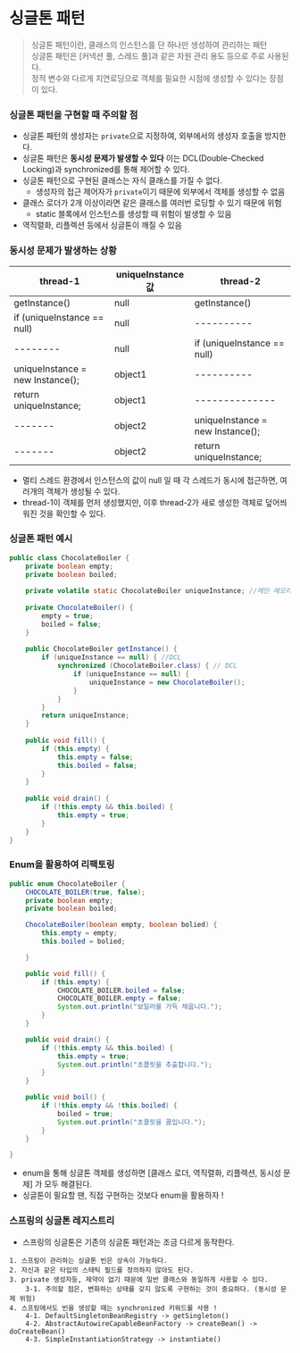 # 싱글톤 패턴
> 싱글톤 패턴이란, 클래스의 인스턴스를 단 하나만 생성하여 관리하는 패턴  
> 싱글톤 패턴은 [커넥션 풀, 스레드 풀]과 같은 자원 관리 용도 등으로 주로 사용된다.  
> 정적 변수와 다르게 지연로딩으로 객체를 필요한 시점에 생성할 수 있다는 장점이 있다.

### 싱글톤 패턴을 구현할 때 주의할 점
- 싱글톤 패턴의 생성자는 `private`으로 지정하여, 외부에서의 생성자 호출을 방지한다.
- 싱글톤 패턴은 **동시성 문제가 발생할 수 있다** 이는 DCL(Double-Checked Locking)과 synchronized를 통해 제어할 수 있다.
- 싱글톤 패턴으로 구현된 클래스는 자식 클래스를 가질 수 없다. 
  - 생성자의 접근 제어자가 `private`이기 때문에 외부에서 객체를 생성할 수 없음
- 클래스 로더가 2개 이상이라면 같은 클래스를 여러번 로딩할 수 있기 때문에 위험
  - static 블록에서 인스턴스를 생성할 때 위험이 발생할 수 있음
- 역직렬화, 리플렉션 등에서 싱글톤이 깨질 수 있음 

### 동시성 문제가 발생하는 상황

| thread-1                         | uniqueInstance 값 | thread-2                         |
|----------------------------------|------------------|----------------------------------|
| getInstance()                    | null             | getInstance()                    |
| if (uniqueInstance == null)      | null             | ----------                       |
| --------                         | null             | if (uniqueInstance == null)      |
| uniqueInstance = new Instance(); | object1          | ----------                       |
| return  uniqueInstance;          | object1          | --------------                   |
| -------                          | object2          | uniqueInstance = new Instance(); |
| -------                          | object2          | return  uniqueInstance;          |

- 멀티 스레드 환경에서 인스턴스의 값이 null 일 때 각 스레드가 동시에 접근하면, 여러개의 객체가 생성될 수 있다.
- thread-1이 객체를 먼저 생성했지만, 이후 thread-2가 새로 생성한 객체로 덮어씌워진 것을 확인할 수 있다. 

### 싱글톤 패턴 예시
```java
public class ChocolateBoiler {
    private boolean empty;
    private boolean boiled; 
    
    private volatile static ChocolateBoiler uniqueInstance; //메인 메모리에 인스턴스 저장
    
    private ChocolateBoiler() {
        empty = true;
        boiled = false;
    }
    
    public ChocolateBoiler getInstance() {
        if (uniqueInstance == null) { //DCL
            synchronized (ChocolateBoiler.class) { // DCL
                if (uniqueInstance == null) {
                    uniqueInstance = new ChocolateBoiler();
                }
            }
        }
        return uniqueInstance;
    }
    
    public void fill() {
        if (this.empty) {
            this.empty = false;
            this.boiled = false;
        }
    }
    
    public void drain() {
        if (!this.empty && this.boiled) {
            this.empty = true;
        }
    }
}
```

### Enum을 활용하여 리팩토링
```java
public enum ChocolateBoiler {
    CHOCOLATE_BOILER(true, false);
    private boolean empty;
    private boolean boiled;

    ChocolateBoiler(boolean empty, boolean bolied) {
        this.empty = empty;
        this.boiled = bolied;

    }

    public void fill() {
        if (this.empty) {
            CHOCOLATE_BOILER.boiled = false;
            CHOCOLATE_BOILER.empty = false;
            System.out.println("보일러를 가득 채웁니다.");
        }
    }

    public void drain() {
        if (!this.empty && this.boiled) {
            this.empty = true;
            System.out.println("초콜릿을 추출합니다.");
        }
    }

    public void boil() {
        if (!this.empty && !this.boiled) {
            boiled = true;
            System.out.println("초콜릿을 끓입니다.");
        }
    }

}
```
- enum을 통해 싱글톤 객체를 생성하면 [클래스 로더, 역직렬화, 리플렉션, 동시성 문제] 가 모두 해결된다.
-  싱글톤이 필요할 땐, 직접 구현하는 것보다  enum을 활용하자 ! 

### 스프링의 싱글톤 레지스트리
- 스프링의 싱글톤은 기존의 싱글톤 패턴과는 조금 다르게 동작한다.
```text
1. 스프링이 관리하는 싱글톤 빈은 상속이 가능하다.
2. 자신과 같은 타입의 스태틱 필드를 정의하지 않아도 된다.
3. private 생성자등, 제약이 없기 때문에 일반 클래스와 동일하게 사용할 수 있다.
    3-1. 주의할 점은, 변화하는 상태를 갖지 않도록 구현하는 것이 중요하다. (동시성 문제 위험)
4. 스프링에서도 빈을 생성할 때는 synchronized 키워드를 사용 !
    4-1. DefaultSingletonBeanRegistry -> getSingleton() 
    4-2. AbstractAutowireCapableBeanFactory -> createBean() -> doCreateBean()
    4-3. SimpleInstantiationStrategy -> instantiate() 
```